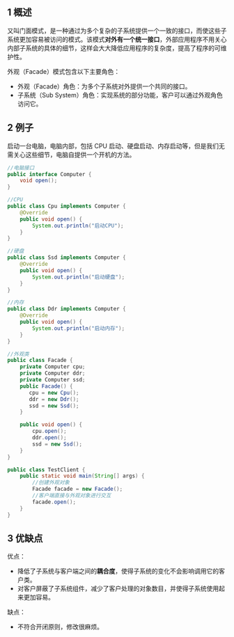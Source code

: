 ## 1 概述

又叫门面模式，是一种通过为多个复杂的子系统提供一个一致的接口，而使这些子系统更加容易被访问的模式。该模式**对外有一个统一接口**，外部应用程序不用关心内部子系统的具体的细节，这样会大大降低应用程序的复杂度，提高了程序的可维护性。

外观（Facade）模式包含以下主要角色：

- 外观（Facade）角色：为多个子系统对外提供一个共同的接口。
- 子系统（Sub System）角色：实现系统的部分功能，客户可以通过外观角色访问它。

## 2 例子

启动一台电脑，电脑内部，包括 CPU 启动、硬盘启动、内存启动等，但是我们无需关心这些细节，电脑自提供一个开机的方法。

```java
//电脑接口
public interface Computer {
    void open();
}

//CPU
public class Cpu implements Computer {
    @Override
    public void open() {
        System.out.println("启动CPU");
    }
}

//硬盘
public class Ssd implements Computer {
    @Override
    public void open() {
        System.out.println("启动硬盘");
    }
}

//内存
public class Ddr implements Computer {
    @Override
    public void open() {
        System.out.println("启动内存");
    }
}

//外观类
public class Facade {
    private Computer cpu;
    private Computer ddr;
    private Computer ssd;
    public Facade() {
       cpu = new Cpu();
       ddr = new Ddr();
       ssd = new Ssd();
    }

    public void open() {
        cpu.open();
        ddr.open();
        ssd = new Ssd();
    }
}

public class TestClient {
    public static void main(String[] args) {
        //创建外观对象
        Facade facade = new Facade();
        //客户端直接与外观对象进行交互
        facade.open();
    }
}
```

## 3 优缺点

优点：

- 降低了子系统与客户端之间的**耦合度**，使得子系统的变化不会影响调用它的客户类。
- 对客户屏蔽了子系统组件，减少了客户处理的对象数目，并使得子系统使用起来更加容易。

缺点：

- 不符合开闭原则，修改很麻烦。